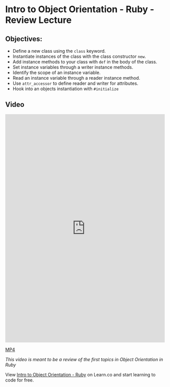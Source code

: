 # Intro to Object Orientation - Ruby - Review Lecture

## Objectives:

* Define a new class using the `class` keyword.
* Instantiate instances of the class with the class constructor `new`.
* Add instance methods to your class with `def` in the body of the class.
* Set instance variables through a writer instance methods.
* Identify the scope of an instance variable.
* Read an instance variable through a reader instance method.
* Use `attr_accessor` to define reader and writer for attributes.
* Hook into an objects instantiation with `#initialize`

## Video

<iframe width="100%" height="720" src="https://www.youtube.com/embed/UysgBTrJoTc?rel=0&amp;showinfo=0" frameborder="0" allowfullscreen></iframe>

[MP4](http://learn-co-videos.s3.amazonaws.com/ruby/Intro.to.OO.ruby.LV.mp4)

_This video is meant to be a review of the first topics in Object Orientation in Ruby_

<p data-visibility='hidden'>View <a href='https://learn.co/lessons/intro-to-object-orientation-ruby'>Intro to Object Orientation - Ruby</a> on Learn.co and start learning to code for free.</p>
